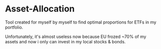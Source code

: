 # Asset-Allocation

Tool created for myself by myself to find optimal proportions for ETFs in my portfolio.

Unfortunately, it's almost useless now because EU frozed ~70% of my assets and now i only can invest in my local stocks & bonds.
